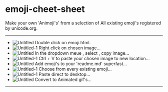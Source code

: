 # emoji-cheet-sheet
Make your own 'Animoji's' from a selection of
All existing emoji's registered by unicode.org.
****************************************************************************************************************************************************************************
* ![Untitled](https://github.com/Mulc1b3R/emoji-cheet-sheet/assets/158625834/20fb373b-256f-40bf-8d36-53e5f3364fab) Double click on emoji.html.
* ![Untitled-1](https://github.com/Mulc1b3R/emoji-cheet-sheet/assets/158625834/f5bd77a7-2f43-4aa5-bab4-a38771427e7b) Right click on chosen image...
* ![Untitled](https://github.com/Mulc1b3R/emoji-cheet-sheet/assets/158625834/7ae61b01-a94f-4879-b389-bf39864e6d39) In the dropdown meue , select , copy image...
* ![Untitled-1](https://github.com/Mulc1b3R/emoji-cheet-sheet/assets/158625834/3af7e669-b9c9-457f-b0ca-9eee7c23ba28) Ctrl + V  to paste your chosen image to new location...
* ![Untitled](https://github.com/Mulc1b3R/emoji-cheet-sheet/assets/158625834/413423a7-c4a5-4c12-a459-94bf24ff6066) Add emoji's to your 'readme.md' superfast...
* ![Untitled-1](https://github.com/Mulc1b3R/emoji-cheet-sheet/assets/158625834/f1ff5fd9-860d-4bea-8f55-5580efeb40d0) Choose from every existing emoji...
* ![Untitled-1](https://github.com/Mulc1b3R/emoji-cheet-sheet/assets/158625834/bebc15b2-6fd2-4e39-9883-c65b7f3cc250) Paste direct to desktop...
* ![Untitled](https://github.com/Mulc1b3R/emoji-cheet-sheet/assets/158625834/e15a6514-e5a6-4377-a658-be57f5a5ce48) Convert to Animated gif's...




* ***************************************************************************************************************************************************************************


